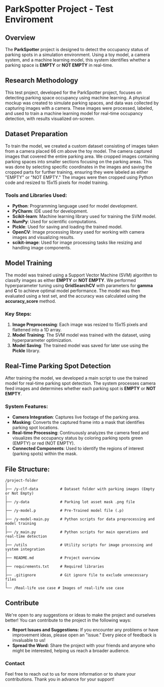 
# ParkSpotter Project - Test Enviroment

## Overview
The **ParkSpotter** project is designed to detect the occupancy status of parking spots in a simulation environment. Using a toy model, a camera system, and a machine learning model, this system identifies whether a parking space is **EMPTY** or **NOT EMPTY** in real-time.

## Research Methodology
This test project, developed for the ParkSpotter project, focuses on detecting parking space occupancy using machine learning. A physical mockup was created to simulate parking spaces, and data was collected by capturing images with a camera. These images were processed, labeled, and used to train a machine learning model for real-time occupancy detection, with results visualized on-screen.

## Dataset Preparation
To train the model, we created a custom dataset consisting of images taken from a camera placed 66 cm above the toy model. 
The camera captured images that covered the entire parking area.
We cropped images containing parking spaces into smaller sections focusing on the parking areas. 
This was done by selecting specific coordinates in the images and saving the cropped parts for further training, ensuring they were labeled as either "EMPTY" or "NOT EMPTY."
The images were then cropped using Python code and resized to 15x15 pixels for model training.

### Tools and Libraries Used:
- **Python**: Programming language used for model development.
- **PyCharm**: IDE used for development.
- **Scikit-learn**: Machine learning library used for training the SVM model.
- **NumPy**: Used for scientific computations.
- **Pickle**: Used for saving and loading the trained model.
- **OpenCV**: Image processing library used for working with camera images and visualizing results.
- **scikit-image**: Used for image processing tasks like resizing and handling image components.

## Model Training
The model was trained using a Support Vector Machine (SVM) algorithm to classify images as either **EMPTY** or **NOT EMPTY**. We performed hyperparameter tuning using **GridSearchCV** with parameters for **gamma** and **C** to achieve optimal model performance. The model was then evaluated using a test set, and the accuracy was calculated using the **accuracy_score** method.

### Key Steps:
1. **Image Preprocessing**: Each image was resized to 15x15 pixels and flattened into a 1D array.
2. **Model Training**: The SVM model was trained with the dataset, using hyperparameter optimization.
3. **Model Saving**: The trained model was saved for later use using the **Pickle** library.

## Real-Time Parking Spot Detection
After training the model, we developed a main script to use the trained model for real-time parking spot detection. The system processes camera feed images and determines whether each parking spot is **EMPTY** or **NOT EMPTY**.

### System Features:
- **Camera Integration**: Captures live footage of the parking area.
- **Masking**: Converts the captured frame into a mask that identifies parking spot locations.
- **Real-time Processing**: Continuously analyzes the camera feed and visualizes the occupancy status by coloring parking spots green (EMPTY) or red (NOT EMPTY).
- **Connected Components**: Used to identify the regions of interest (parking spots) within the mask.

## File Structure:
```
/project-folder
│
├── /y-clf-data          # Dataset folder with parking images (Empty or Not Empty)
│
├── /y-data              # Parking lot asset mask .png file
│
├── /y-model.p           # Pre-Trained model file (.p)
│
├── /y-model-main.py     # Python scripts for data preprocessing and model training
│
├── /y_main.py           # Python scripts for main operations and real-time detection
│
├── /utils               # Utility scripts for image processing and system integration
│
├── README.md            # Project overview 
│
├── requirements.txt     # Required libraries
│
├── .gitignore           # Git ignore file to exclude unnecessary files
│
└── /Real-life use case # Images of real-life use case
```

## Contribute

We're open to any suggestions or ideas to make the project and ourselves better! You can contribute to the project in the following ways:

- **Report Issues and Suggestions:** If you encounter any problems or have improvement ideas, please open an "issue." Every piece of feedback is invaluable to us!
- **Spread the Word:** Share the project with your friends and anyone who might be interested, helping us reach a broader audience.

### Contact

Feel free to reach out to us for more information or to share your contributions. Thank you in advance for your support!
